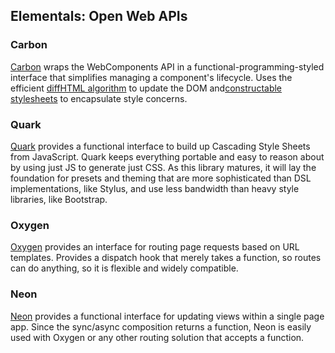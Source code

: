 ## Elementals: Open Web APIs

### Carbon

[Carbon][] wraps the WebComponents API in a functional-programming-styled interface that simplifies managing a component's lifecycle. Uses the efficient [diffHTML algorithm][] to update the DOM and[constructable stylesheets][] to encapsulate style concerns.

### Quark

[Quark][] provides a functional interface to build up Cascading Style Sheets from JavaScript. Quark keeps everything portable and easy to reason about by using just JS to generate just CSS. As this library matures, it will lay the foundation for presets and theming that are more sophisticated than DSL implementations, like Stylus, and use less bandwidth than heavy style libraries, like Bootstrap.

### Oxygen

[Oxygen][] provides an interface for routing page requests based on URL templates. Provides a dispatch hook that merely takes a function, so routes can do anything, so it is flexible and widely compatible.

### Neon

[Neon][] provides a functional interface for updating views within a single page app. Since the sync/async composition returns a function, Neon is easily used with Oxygen or any other routing solution that accepts a function.

  [Carbon]: //github.com/dashkite/carbon
  [diffHTML algorithm]: //github.com/tbranyen/diffhtml
  [constructable stylesheets]: https://wicg.github.io/construct-stylesheets/
  [Quark]: https://github.com/dashkite/quark
  [Oxygen]: https://github.com/dashkite/oxygen
  [Neon]: https://github.com/dashkite/neon
